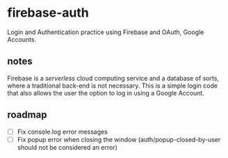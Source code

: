 # firebase-auth
Login and Authentication practice using Firebase and OAuth, Google Accounts.

## notes
Firebase is a *serverless* cloud computing service and a database of sorts, where a traditional back-end is not necessary.
This is a simple login code that also allows the user the option to log in using a Google Account.

## roadmap
- [ ] Fix console.log error messages
- [ ] Fix popup error when closing the window (auth/popup-closed-by-user should not be considered an error) 
